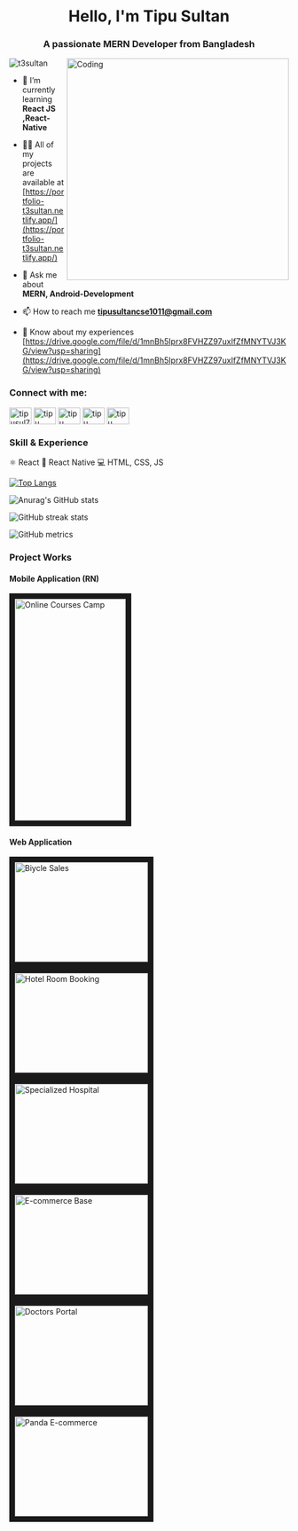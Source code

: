 
<h1 align="center">Hello, I'm Tipu Sultan</h1>
<h3 align="center">A passionate MERN Developer from Bangladesh</h3>
<img img align="right" alt="Coding" width="400" src="https://camo.githubusercontent.com/e278cbf655da98c004011927c9b4ef9ace0e73c9b8a41892b778bbe03c045379/68747470733a2f2f637373706f696e743130312e636f6d2f77702d636f6e74656e742f75706c6f6164732f323032302f31302f446576656c6f7065722d6f6e2d6c6170746f702e676966">

<p align="left"> <img src="https://komarev.com/ghpvc/?username=t3sultan&label=Profile%20views&color=0e75b6&style=flat" alt="t3sultan" /> </p>

- 🌱 I’m currently learning **React JS ,React-Native**

- 👨‍💻 All of my projects are available at [https://portfolio-t3sultan.netlify.app/](https://portfolio-t3sultan.netlify.app/)

- 💬 Ask me about **MERN, Android-Development**

- 📫 How to reach me **tipusultancse1011@gmail.com**

- 📄 Know about my experiences [https://drive.google.com/file/d/1mnBh5Iprx8FVHZZ97uxIfZfMNYTVJ3KG/view?usp=sharing](https://drive.google.com/file/d/1mnBh5Iprx8FVHZZ97uxIfZfMNYTVJ3KG/view?usp=sharing)




<h3 align="left">Connect with me:</h3>
<p align="left">
<a href="https://twitter.com/tipusul76971739" target="blank"><img align="center" src="https://raw.githubusercontent.com/rahuldkjain/github-profile-readme-generator/master/src/images/icons/Social/twitter.svg" alt="tipusul76971739" height="30" width="40" /></a>
<a href="https://linkedin.com/in/tipu sultan" target="blank"><img align="center" src="https://raw.githubusercontent.com/rahuldkjain/github-profile-readme-generator/master/src/images/icons/Social/linked-in-alt.svg" alt="tipu sultan" height="30" width="40" /></a>
<a href="https://fb.com/tipu sultan" target="blank"><img align="center" src="https://raw.githubusercontent.com/rahuldkjain/github-profile-readme-generator/master/src/images/icons/Social/facebook.svg" alt="tipu sultan" height="30" width="40" /></a>
<a href="https://dribbble.com/tipu sultan" target="blank"><img align="center" src="https://raw.githubusercontent.com/rahuldkjain/github-profile-readme-generator/master/src/images/icons/Social/dribbble.svg" alt="tipu sultan" height="30" width="40" /></a>
<a href="https://www.hackerrank.com/tipu sultan" target="blank"><img align="center" src="https://raw.githubusercontent.com/rahuldkjain/github-profile-readme-generator/master/src/images/icons/Social/hackerrank.svg" alt="tipu sultan" height="30" width="40" /></a>
</p>

<h3 align="left">Skill & Experience</h3>
⚛ React
📱 React Native
💻 HTML, CSS, JS

[![Top Langs](https://github-readme-stats.vercel.app/api/top-langs/?username=T3sultan&show_icons=true&theme=radical)](https://github.com/anuraghazra/github-readme-stats)

![Anurag's GitHub stats](https://github-readme-stats.vercel.app/api?username=T3sultan&show_icons=true&theme=radical)


![GitHub streak stats](https://github-readme-streak-stats.herokuapp.com/?user=T3sultan&show_icons=true&theme=radical) 

![GitHub metrics](https://metrics.lecoq.io/T3sultan) 


<h3 align="left">Project Works</h3>
<h4 align="left">Mobile Application (RN) </h4>
<a href="https://github.com/T3sultan/Online_Camp_Client_RN" target="_blank"><img src="https://user-images.githubusercontent.com/60041747/161744732-c43a8669-a36d-490f-a23a-91a44f117e8f.jpg" width="200" height="400" 
alt="Online Courses Camp" width="240" height="180" border="10"/></a>

<h4 align="left">Web Application </h4>

<a href="https://niche-products-28da0.web.app/" target="_blank"><img src="https://i.pinimg.com/originals/24/ae/8d/24ae8def288851503cf68340df174963.gif" 
alt="Biycle Sales" width="240" height="180" border="10"/></a>
<a href="https://assignment-11-9e433.web.app/" target="_blank"><img src="https://cdn.apartmenttherapy.info/image/upload/v1558614290/at/archive/58eeec5148fdc31dfeb280db5796501a89baab61.gif" 
alt="Hotel Room Booking" width="240" height="180" border="10"/></a>
<a href="https://specialized-hospital-1a3ce.web.app/" target="_blank"><img src="https://i.pinimg.com/originals/5e/4d/2b/5e4d2bb71b44ea32261af277f990642e.gif" 
alt="Specialized Hospital" width="240" height="180" border="10" /></a>
<a href="https://e-commerce-webiste-assignment-7.netlify.app/" target="_blank"><img src="https://discovertemplate.com/wp-content/uploads/2020/11/E-Commerce-Animated-GIF-Icon-Pack-2.gif" 
alt="E-commerce Base" width="240" height="180" border="10"/></a>
<a href="https://doctors-portals-ea55d.web.app/" target="_blank"><img src="https://i.pinimg.com/originals/13/66/c9/1366c95f8c249b8422d2caaae287cb63.gif" 
alt="Doctors Portal" width="240" height="180" border="10"/></a>
<a href="https://t3sultan.github.io/Panda_E-commerce_Bootstrap/" target="_blank"><img src="https://cdn.dribbble.com/users/3292307/screenshots/6136631/website-build.gif" 
alt="Panda E-commerce" width="240" height="180" border="10"/></a>

